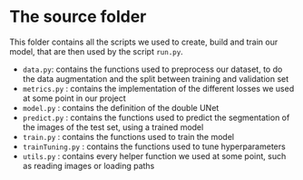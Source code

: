 # The source folder 
This folder contains all the scripts we used to create, build and train our model, that are then used by the script `run.py`.

- `data.py`: contains the functions used to preprocess our dataset, to do the data augmentation and the split between training and validation set
- `metrics.py` : contains the implementation of the different losses we used at some point in our project
- `model.py` : contains the definition of the double UNet
- `predict.py` : contains the functions used to predict the segmentation of the images of the test set, using a trained model
- `train.py` : contains the functions used to train the model
- `trainTuning.py` : contains the functions used to tune hyperparameters
- `utils.py` : contains every helper function we used at some point, such as reading images or loading paths
